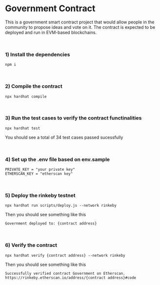 # Government Contract

This is a government smart contract project that would allow people in the community to propose ideas and vote on it. The contract is expected to be deployed and run in EVM-based blockchains.

<br />

### 1) Install the dependencies
```shell
npm i
```

<br />

### 2) Compile the contract
```shell
npx hardhat compile
```

<br />

### 3) Run the test cases to verify the contract functinalities
```shell
npx hardhat test
```
You should see a total of 34 test cases passed sucessfully

<br />

### 4) Set up the .env file based on env.sample
```
PRIVATE_KEY = "your private key"
ETHERSCAN_KEY = "etherscan key"
```
<br />

### 5) Deploy the rinkeby testnet
```shell
npx hardhat run scripts/deploy.js --network rinkeby
```

Then you should see something like this

```shell
Government deployed to: {contract address}
```

<br />

### 6) Verify the contract
```shell
npx hardhat verify {contract address} --network rinkeby 
```

Then you should see something like this

```shell
Successfully verified contract Government on Etherscan.
https://rinkeby.etherscan.io/address/{contract address}#code
```





